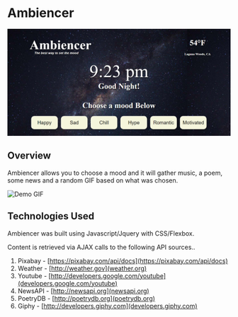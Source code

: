 # Ambiencer

![Screen Shot 1](images/screens/ambiencer-screen.png)

## Overview

Ambiencer allows you to choose a mood and it will gather music, a poem, some news and a random GIF based on what was chosen.

![Demo GIF](images/screens/ambiencer-demo1.gif)

## Technologies Used

Ambiencer was built using Javascript/Jquery with CSS/Flexbox.

Content is retrieved via AJAX calls to the following API sources.. 

1. Pixabay - [https://pixabay.com/api/docs](https://pixabay.com/api/docs)
2. Weather - [http://weather.gov](weather.org)
3. Youtube - [http://developers.google.com/youtube](developers.google.com/youtube)
4. NewsAPI - [http://newsapi.org](newsapi.org)
5. PoetryDB - [http://poetrydb.org](poetrydb.org)
6. Giphy - [http://developers.giphy.com](developers.giphy.com)